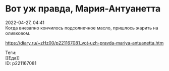 Вот уж правда, Мария-Антуанетта
================================

   
 2022-04-27, 04:41   
  Когда внезапно кончилось подсолнечное масло, пришлось жарить на оливковом.   
    
 <https://diary.ru/~zHz00/p221167081_vot-uzh-pravda-mariya-antuanetta.htm>   
   
 Теги:   
 [[Еда]]   
 ID: p221167081